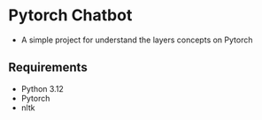 # Pytorch Chatbot 

- A simple project for understand the layers concepts on Pytorch

## Requirements 

- Python 3.12
- Pytorch
- nltk
